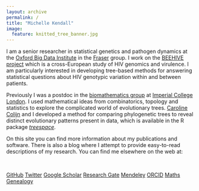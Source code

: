 ```yaml
---
layout: archive
permalink: /
title: "Michelle Kendall"
image:
  feature: knitted_tree_banner.jpg
---
```


I am a senior researcher in statistical genetics and pathogen dynamics at the <a href="https://www.bdi.ox.ac.uk/" target="_blank">Oxford Big Data Institute</a> in the <a href="https://www.bdi.ox.ac.uk/Team/christophe-fraser/" target="_blank">Fraser</a> group.
I work on the <a href="https://cordis.europa.eu/project/rcn/185401/reporting/en" target="_blank">BEEHIVE project</a> which is a cross-European study of HIV genomics and virulence.
I am particularly interested in developing tree-based methods for answering statistical questions about HIV genotypic variation within and between patients.

Previously I was a postdoc in the <a href="http://www.imperial.ac.uk/biomathematics-group" target="_blank">biomathematics group</a> at <a href="https://www.imperial.ac.uk/" target="_blank">Imperial College London</a>.
I used mathematical ideas from combinatorics, topology and statistics to explore the complicated world of evolutionary trees.
<a href="https://www.sfu.ca/math/department/faculty/colijn--caroline.html" target="_blank">Caroline Colijn</a> and I developed a method for comparing phylogenetic trees to reveal distinct evolutionary patterns present in data, which is available in the R package <a href="https://cran.rstudio.com/web/packages/treespace/index.html" target="_blank">*treespace*</a>.

On this site you can find more information about my publications and software.
There is also a blog where I attempt to provide easy-to-read descriptions of my research.
You can find me elsewhere on the web at:

<br>

<a href="https://github.com/MichelleKendall" target="_blank" class="btn"><i class="fa fa-github fa-2x"></i> GitHub</a>
<a href="https://twitter.com/mishkendall" target="_blank" class="btn btn-default"><i class="fa fa-twitter fa-2x"></i> Twitter</a>
<a href="https://scholar.google.co.uk/citations?user=CAzbfakAAAAJ&hl=en" target="_blank" class="btn btn-default"><i class="ai ai-google-scholar ai-2x"></i> Google Scholar</a>
<a href="https://www.researchgate.net/profile/Michelle_Kendall" target="_blank" class="btn btn-default"><i class="ai ai-researchgate ai-2x"></i> Research Gate</a>
<a href="https://www.mendeley.com/profiles/michelle-kendall1/" target="_blank" class="btn btn-default"><i class="ai ai-mendeley ai-2x"></i> Mendeley</a>
<a href="https://orcid.org/0000-0001-7344-7071" target="_blank" class="btn btn-default"><i class="ai ai-orcid ai-2x"></i> ORCID</a>
<a href="http://genealogy.math.ndsu.nodak.edu/id.php?id=181879" target="_blank" class="btn btn-default"><i class="fa fa-circle-o fa-2x"></i> Maths Genealogy</a>    
